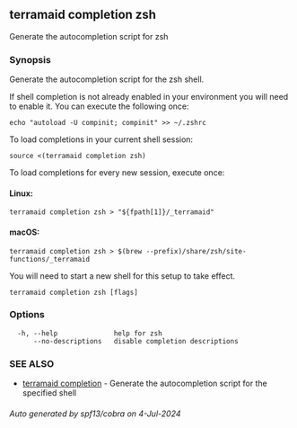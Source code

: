## terramaid completion zsh

Generate the autocompletion script for zsh

### Synopsis

Generate the autocompletion script for the zsh shell.

If shell completion is not already enabled in your environment you will need
to enable it.  You can execute the following once:

	echo "autoload -U compinit; compinit" >> ~/.zshrc

To load completions in your current shell session:

	source <(terramaid completion zsh)

To load completions for every new session, execute once:

#### Linux:

	terramaid completion zsh > "${fpath[1]}/_terramaid"

#### macOS:

	terramaid completion zsh > $(brew --prefix)/share/zsh/site-functions/_terramaid

You will need to start a new shell for this setup to take effect.


```
terramaid completion zsh [flags]
```

### Options

```
  -h, --help              help for zsh
      --no-descriptions   disable completion descriptions
```

### SEE ALSO

* [terramaid completion](terramaid_completion.md)	 - Generate the autocompletion script for the specified shell

###### Auto generated by spf13/cobra on 4-Jul-2024

